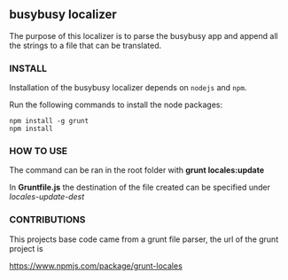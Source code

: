 ## busybusy localizer

The purpose of this localizer is to parse the busybusy app and append all the strings to a file that can be translated.

### INSTALL

Installation of the busybusy localizer depends on `nodejs` and `npm`.

Run the following commands to install the node packages:
```
npm install -g grunt
npm install
```

### HOW TO USE

The command can be ran in the root folder with **grunt locales:update**

In **Gruntfile.js** the destination of the file created can be specified under *locales-update-dest*

### CONTRIBUTIONS

This projects base code came from a grunt file parser, the url of the grunt project is 

[ https://www.npmjs.com/package/grunt-locales ](https://www.npmjs.com/package/grunt-locales)
